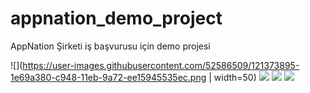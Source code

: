 # appnation_demo_project

AppNation Şirketi iş başvurusu için demo projesi


![](https://user-images.githubusercontent.com/52586509/121373895-1e69a380-c948-11eb-9a72-ee15945535ec.png | width=50)
![](https://user-images.githubusercontent.com/52586509/121373901-1f9ad080-c948-11eb-8504-1b6947cfed9c.png)
![](https://user-images.githubusercontent.com/52586509/121373904-20336700-c948-11eb-8c03-70a0a666d3e6.png)
![](https://user-images.githubusercontent.com/52586509/121373913-21fd2a80-c948-11eb-9a93-52fc53e15322.png)
